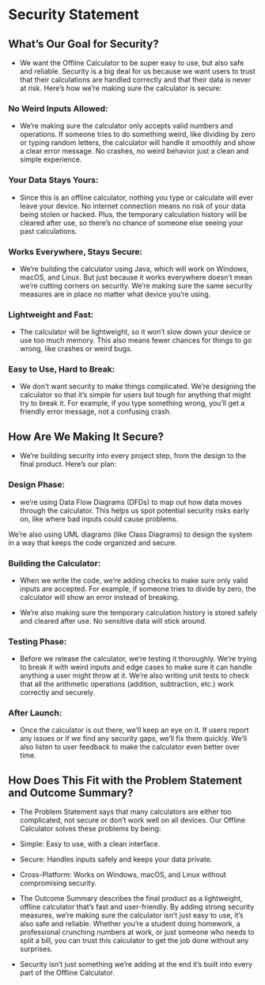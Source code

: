 # Security Statement

## What’s Our Goal for Security?

- We want the Offline Calculator to be super easy to use, but also safe and reliable. Security is a big deal for us because we want users to trust that their calculations are handled correctly and that their data is never at risk. Here’s how we’re making sure the calculator is secure:

### No Weird Inputs Allowed:

- We’re making sure the calculator only accepts valid numbers and operations. If someone tries to do something weird, like dividing by zero or typing random letters, the calculator will handle it smoothly and show a clear error message. No crashes, no weird behavior just a clean and simple experience.
  
### Your Data Stays Yours:

- Since this is an offline calculator, nothing you type or calculate will ever leave your device. No internet connection means no risk of your data being stolen or hacked. Plus, the temporary calculation history will be cleared after use, so there’s no chance of someone else seeing your past calculations.

### Works Everywhere, Stays Secure:

- We’re building the calculator using Java, which will work on Windows, macOS, and Linux. But just because it works everywhere doesn’t mean we’re cutting corners on security. We’re making sure the same security measures are in place no matter what device you’re using.

### Lightweight and Fast:

- The calculator will be lightweight, so it won’t slow down your device or use too much memory. This also means fewer chances for things to go wrong, like crashes or weird bugs.

### Easy to Use, Hard to Break:

- We don’t want security to make things complicated. We’re designing the calculator so that it’s simple for users but tough for anything that might try to break it. For example, if you type something wrong, you’ll get a friendly error message, not a confusing crash.

## How Are We Making It Secure?

- We’re building security into every project step, from the design to the final product. Here’s our plan:

### Design Phase:

- we’re using Data Flow Diagrams (DFDs) to map out how data moves through the calculator. This helps us spot potential security risks early on, like where bad inputs could cause problems.

We’re also using UML diagrams (like Class Diagrams) to design the system in a way that keeps the code organized and secure.

### Building the Calculator:

- When we write the code, we’re adding checks to make sure only valid inputs are accepted. For example, if someone tries to divide by zero, the calculator will show an error instead of breaking.

- We’re also making sure the temporary calculation history is stored safely and cleared after use. No sensitive data will stick around.

### Testing Phase:

- Before we release the calculator, we’re testing it thoroughly. We’re trying to break it with weird inputs and edge cases to make sure it can handle anything a user might throw at it.
We’re also writing unit tests to check that all the arithmetic operations (addition, subtraction, etc.) work correctly and securely.

### After Launch:

- Once the calculator is out there, we’ll keep an eye on it. If users report any issues or if we find any security gaps, we’ll fix them quickly. We’ll also listen to user feedback to make the calculator even better over time.

## How Does This Fit with the Problem Statement and Outcome Summary?

- The Problem Statement says that many calculators are either too complicated, not secure or don’t work well on all devices. Our Offline 
Calculator solves these problems by being:

- Simple: Easy to use, with a clean interface.
- Secure: Handles inputs safely and keeps your data private.
- Cross-Platform: Works on Windows, macOS, and Linux without compromising security.

- The Outcome Summary describes the final product as a lightweight, offline calculator that’s fast and user-friendly. By adding strong security measures, we’re making sure the calculator isn’t just easy to use, it’s also safe and reliable. Whether you’re a student doing homework, a professional crunching numbers at work, or just someone who needs to split a bill, you can trust this calculator to get the job done without any surprises.

- Security isn’t just something we’re adding at the end it’s built into every part of the Offline Calculator.
